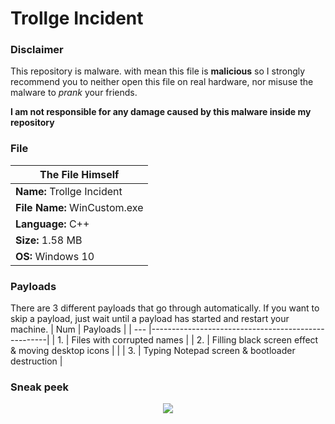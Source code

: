 # Trollge Incident
### Disclaimer
This repository is malware. with mean this file is **malicious** so I strongly recommend you to neither open this file on real hardware, nor misuse the malware to *prank* your friends.

**I am not responsible for any damage caused by this malware inside my repository**

### File
| The File Himself                |
| ------------------------------- |
| **Name:**      Trollge Incident |
| **File Name:** WinCustom.exe    |
| **Language:**  C++              |
| **Size:**      1.58 MB          |
| **OS:**        Windows 10       |

### Payloads
There are 3 different payloads that go through automatically. If you want to skip a payload, just wait until a payload has started and restart your machine.
| Num | Payloads                                           |
| --- |----------------------------------------------------|
| 1.  | Files with corrupted names                         |
| 2.  | Filling black screen effect & moving desktop icons |                  |
| 3.  | Typing Notepad screen & bootloader destruction     |

### Sneak peek
<p align="center">
  <img src="https://cdn.discordapp.com/attachments/808620387390324746/992774610640703498/1.png">
</p>

